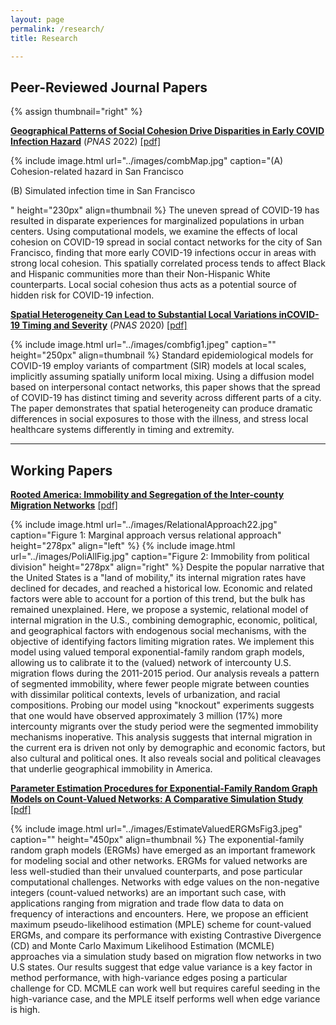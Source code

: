 ```yaml
---
layout: page
permalink: /research/
title: Research

---
```


## Peer-Reviewed Journal Papers

{% assign thumbnail="right" %}

<p><strong><a href="https://doi.org/10.1073/pnas.2121675119" target="_blank"> Geographical Patterns of Social Cohesion Drive Disparities in Early COVID Infection Hazard</a></strong> (<em>PNAS</em> 2022) <a href="https://www.pnas.org/doi/epdf/10.1073/pnas.2121675119">[pdf]</a></p>
{% include image.html url="../images/combMap.jpg" caption="(A) Cohesion-related hazard in San Francisco <p>(B) Simulated infection time in San Francisco</p>" height="230px" align=thumbnail %}
The uneven spread of COVID-19 has resulted in disparate experiences for marginalized populations in urban centers. Using computational models, we examine the effects of local cohesion on COVID-19 spread in social contact networks for the city of San Francisco, finding that more early COVID-19 infections occur in areas with strong local cohesion. This spatially correlated process tends to affect Black and Hispanic communities more than their Non-Hispanic White counterparts. Local social cohesion thus acts as a potential source of hidden risk for COVID-19 infection.

<p><strong><a href="https://doi.org/10.1073/pnas.2011656117"> Spatial Heterogeneity Can Lead to Substantial Local Variations inCOVID-19 Timing and Severity</a></strong> (<em>PNAS</em> 2020) <a href="https://www.pnas.org/doi/epdf/10.1073/pnas.2011656117">[pdf]</a></p>

{% include image.html url="../images/combfig1.jpeg" caption="" height="250px" align=thumbnail %}
Standard epidemiological models for COVID-19 employ variants of compartment (SIR) models at local scales, implicitly assuming spatially uniform local mixing. Using a diffusion model based on interpersonal contact networks, this paper shows that the spread of COVID-19 has distinct timing and severity across different parts of a city. The paper demonstrates that spatial heterogeneity can produce dramatic differences in social exposures to those with the illness, and stress local healthcare systems differently in timing and extremity. <br>

---

## Working Papers

<p><strong><a href="https://arxiv.org/abs/2205.02347"> Rooted America: Immobility and Segregation of the Inter-county Migration Networks</a></strong> <a href="https://arxiv.org/pdf/2205.02347.pdf">[pdf]</a></p>
{% include image.html url="../images/RelationalApproach22.jpg" caption="Figure 1: Marginal approach versus relational approach" height="278px" align="left" %}
{% include image.html url="../images/PoliAllFig.jpg" caption="Figure 2: Immobility from political division" height="278px" align="right" %}
Despite the popular narrative that the United States is a "land of mobility," its internal migration rates have declined for decades, and reached a historical low. Economic and related factors were able to account for a portion of this trend, but the bulk has remained unexplained. Here, we propose a systemic, relational model of internal migration in the U.S., combining demographic, economic, political, and geographical factors with endogenous social mechanisms, with the objective of identifying factors limiting migration rates. We implement this model using valued temporal exponential-family random graph models, allowing us to calibrate it to the (valued) network of intercounty U.S. migration flows during the 2011-2015 period. Our analysis reveals a pattern of segmented immobility, where fewer people migrate between counties with dissimilar political contexts, levels of urbanization, and racial compositions. Probing our model using "knockout" experiments suggests that one would have observed approximately 3 million (17%) more intercounty migrants over the study period were the segmented immobility mechanisms inoperative. This analysis suggests that internal migration in the current era is driven not only by demographic and economic factors, but also cultural and political ones. It also reveals social and political cleavages that underlie geographical immobility in America.

<p><strong><a href="http://arxiv.org/abs/2111.02372"> Parameter Estimation Procedures for Exponential-Family Random Graph Models on Count-Valued Networks: A Comparative Simulation Study</a></strong> <a href="https://arxiv.org/pdf/2111.02372.pdf">[pdf]</a></p>

{% include image.html url="../images/EstimateValuedERGMsFig3.jpeg" caption="" height="450px" align=thumbnail %}
The exponential-family random graph models (ERGMs) have emerged as an important framework for modeling social and other networks.  ERGMs for valued networks are less well-studied than their unvalued counterparts, and pose particular computational challenges. Networks with edge values on the non-negative integers (count-valued networks) are an important such case, with applications ranging from migration and trade flow data to data on frequency of interactions and encounters. Here, we propose an efficient maximum pseudo-likelihood estimation (MPLE) scheme for count-valued ERGMs, and compare its performance with existing Contrastive Divergence (CD) and Monte Carlo Maximum Likelihood Estimation (MCMLE) approaches via a simulation study based on migration flow networks in two U.S states.  Our results suggest that edge value variance is a key factor in method performance, with high-variance edges posing a particular challenge for CD.  MCMLE can work well but requires careful seeding in the high-variance case, and the MPLE itself performs well when edge variance is high.
